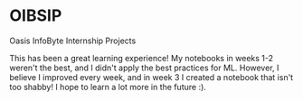 # OIBSIP
Oasis InfoByte Internship Projects

This has been a great learning experience! My notebooks in weeks 1-2 weren't the best, and I didn't apply the best practices for ML. However, I believe I improved every week, and in week 3 I created a notebook that isn't too shabby! I hope to learn a lot more in the future :).
